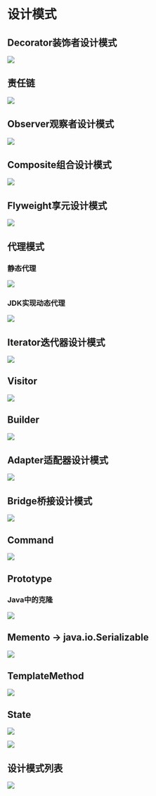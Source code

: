 # 设计模式
## Decorator装饰者设计模式
![](https://imagebed-1259286100.cos.ap-beijing.myqcloud.com/img/decorator.png)

## 责任链
![](https://imagebed-1259286100.cos.ap-beijing.myqcloud.com/img/zerenlian.png)

## Observer观察者设计模式
![](https://imagebed-1259286100.cos.ap-beijing.myqcloud.com/img/Observer.png)

## Composite组合设计模式
![](https://imagebed-1259286100.cos.ap-beijing.myqcloud.com/img/composite.png)

## Flyweight享元设计模式
![](https://imagebed-1259286100.cos.ap-beijing.myqcloud.com/img/Flywight.png)

## 代理模式
### 静态代理
![](https://imagebed-1259286100.cos.ap-beijing.myqcloud.com/img/staticProxy.png)

### JDK实现动态代理
![](https://imagebed-1259286100.cos.ap-beijing.myqcloud.com/img/JDKProxy.png)

## Iterator迭代器设计模式
![](https://imagebed-1259286100.cos.ap-beijing.myqcloud.com/img/Iterator.png)

## Visitor
![](https://imagebed-1259286100.cos.ap-beijing.myqcloud.com/img/Visitor.png)

## Builder
![](https://imagebed-1259286100.cos.ap-beijing.myqcloud.com/img/Builder.png)

## Adapter适配器设计模式
![](https://imagebed-1259286100.cos.ap-beijing.myqcloud.com/img/Adapter.png)

## Bridge桥接设计模式
![](https://imagebed-1259286100.cos.ap-beijing.myqcloud.com/img/Bridge.png)

## Command
![](https://imagebed-1259286100.cos.ap-beijing.myqcloud.com/img/Command.png)

## Prototype
### Java中的克隆
![](https://imagebed-1259286100.cos.ap-beijing.myqcloud.com/img/prototype.png)

## Memento -> java.io.Serializable
![](https://imagebed-1259286100.cos.ap-beijing.myqcloud.com/img/memento.png)

## TemplateMethod
![](https://imagebed-1259286100.cos.ap-beijing.myqcloud.com/img/TemplateMethod.png)

## State
![](https://imagebed-1259286100.cos.ap-beijing.myqcloud.com/img/state.png)

![](https://imagebed-1259286100.cos.ap-beijing.myqcloud.com/img/state1.png)

## 设计模式列表
![](https://imagebed-1259286100.cos.ap-beijing.myqcloud.com/img/dp.png)